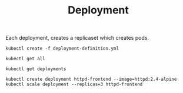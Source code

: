 <h1 align="center">
    Deployment
</h1>

<br />

Each deployment, creates a replicaset which creates pods.

```shell
kubectl create -f deployment-definition.yml
```

```shell
kubectl get all
```

```shell
kubectl get deployments
```

```shell
kubectl create deployment httpd-frontend --image=httpd:2.4-alpine
kubectl scale deployment --replicas=3 httpd-frontend
```
